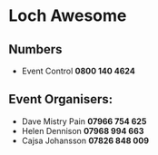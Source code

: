 # Loch Awesome

## Numbers
- Event Control **0800 140 4624** 

## Event Organisers:
- Dave Mistry Pain **07966 754 625** 
- Helen Dennison **07968 994 663**
- Cajsa Johansson **07826 848 009**
